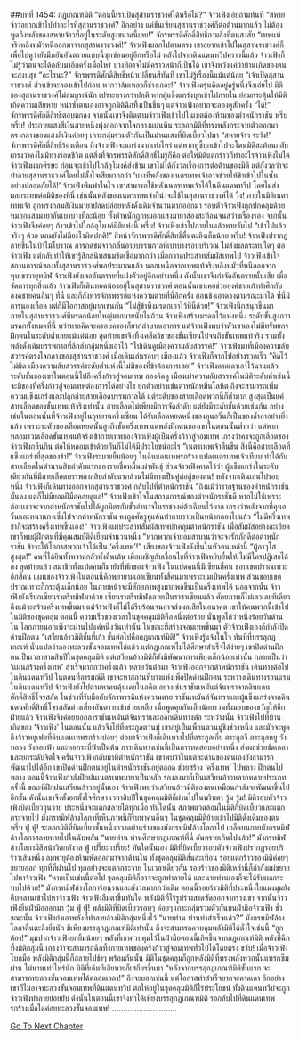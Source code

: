 ##บทที่ 1454: กฎเกณฑ์มิติ
“ตอนนี้เราเปิดสุสานราชวงศ์ได้หรือไม่?”
จ้าวเฟิงเอ่ยถามทันที
“สหายจ้าวอยากเข้าไปทำอะไรที่สุสานราชวงศ์? อีกอย่าง แค่ขั้นเซียนสุสานราชวงศ์ก็ต่อต้านมากแล้ว ไม่ต้องพูดถึงพลังของสหายจ้าวที่อยู่ในระดับสูงขนาดนี้เลย!”
จักรพรรดิศักดิ์สิทธิ์ถามสิ่งที่ตนสงสัย
“เทพแท้จริงหลิงหมัวหนีออกมาจากสุสานราชวงศ์!”
จ้าวเฟิงบอกไปตามตรง
เขาอยากเข้าไปในสุสานราชวงศ์ก็เพื่อไปดูว่ายังมีภยันอันตรายแบบนี้ซุกซ่อนอยู่อีกหรือไม่
หลังไปจากดินแดนทวีปคราวนี้แล้ว จ้าวเฟิงก็ไม่รู้ว่าตนจะได้กลับมาอีกครั้งเมื่อไหร่ บางทีอาจไม่มีคราวหน้าก็เป็นได้
เขาจึงหวังแค่ว่าบ้านเกิดของตนจะสงบสุข
“อะไรนะ?”
จักรพรรดิศักดิ์สิทธิ์หน้าเปลี่ยนสีทันที
เขาไม่รู้เรื่องนี้แม้แต่น้อย
“เจ้าเปิดสุสานราชวงศ์ ส่วนข้าจะลองเข้าไปก่อน หากว่าล้มเหลวก็ช่างเถอะ!”
จ้าวเฟิงครุ่นคิดอยู่ครู่หนึ่งจึงเอ่ยไป
มิติของสุสานราชวงศ์ไม่สมบูรณ์นัก เปราะบางกว่าปกติ
หากผู้แข็งแกร่งบุกเข้าไปภายใน ย่อมกระตุ้นให้มิติเกิดความเสียหาย หนำซ้ำตนเองอาจถูกมิติฉีกทึ้งเป็นชิ้นๆ
แต่จ้าวเฟิงอยากจะลองดูสักครั้ง
“ได้!”
จักรพรรดิศักดิ์สิทธิ์ตอบตกลง
จากนั้นเขาจึงติดตามจ้าวเฟิงเข้าไปในเขตต้องห้ามของตำหนักราชัน
พรึ่บ พรึ่บ!
ประกายแสงสีเงินสายหนึ่งพุ่งออกจากใจกลางแผ่นหิน ระลอกมิติที่ทรงพลังกระจายตัวออกมา
ตรงกลางของแสงสีเงินค่อยๆ เกาะกลุ่มรวมตัวกันเป็นม่านแสงที่บิดเบี้ยวไปมา
“สหายจ้าว ระวัง!”
จักรพรรดิศักดิ์สิทธิ์ร้องเตือน
ถึงจ้าวเฟิงจะแกร่งมากเท่าไหร่ แต่หากทู่ซี้บุกเข้าไปจะโดนมิติสะท้อนกลับ เกรงว่าคงไม่มีทางรอดชีวิต
แต่สิ่งที่จักรพรรดิศักดิ์สิทธิ์ไม่รู้ก็คือ ต่อให้มิติแตกร้าวก็ทำอะไรจ้าวเฟิงไม่ได้
จ้าวเฟิงผงกศีรษะ ก่อนจะเข้าไปใกล้อุโมงค์ส่งข้าม
เขาไม่ได้กังวลเรื่องการต่อต้านของมิติ แต่กังวลว่าจะทำลายสุสานราชวงศ์โดยไม่ตั้งใจเสียมากกว่า
‘บางทีพลังของเนตรเทพเจ้าอาจช่วยให้ข้าเข้าไปในนั้นอย่างปลอดภัยได้!’
จ้าวเฟิงพึมพำในใจ
เขาสามารถใช้พลังเนตรเทพเจ้าได้ในดินแดนทวีป โดยไม่ส่งผลกระทบต่อมิติของที่นี่
เช่นนั้นพลังของเนตรเทพเจ้าก็น่าจะใช้ในสุสานราชวงศ์ได้
วิ้ง!
ภายในมิติเนตรเทพเจ้า ลูกทรงกลมสีเงินมายาปลดปล่อยพลังดั้งเดิมจำนวนมากออกมา
รอบตัวจ้าวเฟิงถูกปกคลุมด้วยหมอกแสงมายาอันเบาบางทีละน้อย
ทั้งตำหนักถูกหมอกแสงมายาส่องสะท้อนจนสว่างเรืองรอง
จากนั้น จ้าวเฟิงจึงค่อยๆ ก้าวเข้าไปใกล้อุโมงค์มิติแห่งนี้
พรึ่บ!
จ้าวเฟิงเข้าไปภายในแล้วหายวับไป
“เข้าไปแล้วจริงๆ ด้วย แถมยังไม่มีอะไรผิดปกติ!”
สีหน้าจักรพรรดิศักดิ์สิทธิ์ตื่นตะลึงเล็กน้อย
พรึ่บ!
จ้าวเฟิงปรากฏกายขึ้นในป่าไม้โบราณ
การกดข่มจากกลิ่นอายบรรพกาลที่เบาบางรอบบริเวณ ไม่ส่งผลกระทบใดๆ ต่อจ้าวเฟิง แต่กลับทำให้เขารู้สึกสนิทสนมชิดเชื้อมากกว่า
เมื่อกวาดประสาทสัมผัสเทพไป จ้าวเฟิงเข้าใจสถานการณ์ของทั้งสุสานราชวงศ์พอประมาณแล้ว
นอกเหนือจากเทพแท้จริงหลิงหมัวที่หนีออกจากหุบเขาวายุทมิฬ จ้าวเฟิงยังเจออันตรายที่แฝงตัวอยู่อีกอย่างหนึ่ง
ดังนั้นเขาจึงกำจัดอันตรายนั้นเสีย
เมื่อจัดการทุกสิ่งแล้ว จ้าวเฟิงก็เดินทอดน่องอยู่ในสุสานราชวงศ์
ตอนนั้นเขาเคยช่วยองค์ชายเก้าทำศึกกับองค์ชายคนอื่นๆ ที่นี่
และก็สังหารจักรพรรดิแห่งความตายที่นี่อีกครั้ง ก่อนชิงเอาดวงตามรณะมาได้
ที่นี่มีการนองเลือด แต่ก็มีโอกาสอยู่มากเช่นกัน
“ไม่สู้ข้าทิ้งมรดกเอาไว้ที่นี่ด้วย!”
จ้าวเฟิงนึกสนุกขึ้นมา
ภายในสุสานราชวงศ์มีมรดกน้อยใหญ่มากมายนับไม่ถ้วน
จ้าวเฟิงสร้างมรดกไว้แห่งหนึ่ง ระดับขั้นสูงกว่ามรดกทั้งหมดที่นี่ ทว่าหากคิดจะครอบครองก็ยากลำบากเอาการ
แต่จ้าวเฟิงพบว่าตัวเขาเองไม่มีทรัพยกรฝึกตนในระดับต่ำเลยแม้แต่น้อย
สุดท้ายเขาจึงทิ้งเคล็ดวิชาของขั้นเซียนไปจนถึงขั้นเทพแท้จริง รวมทั้งพลังดั้งเดิมบรรพกาลที่ลึกล้ำกลุ่มหนึ่งเอาไว้
“ไปเดินดูเมืองความลับสวรรค์!”
จ้าวเฟิงมาที่เมืองความลับสวรรค์ตรงใจกลางของสุสานราชวงศ์
เมื่อเดินเล่นรอบๆ เมืองแล้ว จ้าวเฟิงก็จากไปอย่างรวดเร็ว
“คิดไว้ไม่ผิด เมืองความลับสวรรค์ระดับต่ำแห่งนี้ไม่มีของที่ข้าต้องการเลย!”
จ้าวเฟิงคาดเดาเอาไว้นานแล้ว
ระดับขั้นของเขาในตอนนี้ไปถึงครึ่งก้าวสู่จอมเทพ
ลองคิดดู เมืองเผ่าความลับสวรรค์ในมิติระดับต่ำเช่นนี้ จะมีของที่ครึ่งก้าวสู่จอมเทพต้องการได้อย่างไร
ยกตัวอย่างเช่นตำหนักหมื่นโลหิต ถึงจะสามารถเพิ่มความแข็งแกร่งและปลูกถ่ายสายเลือดบรรพกาลได้
แต่ระดับของสายเลือดพวกนี้ก็ต่ำมาก สูงสุดเป็นแค่สายเลือดของขั้นเทพแท้จริงเท่านั้น
สายเลือดไม่เพียงมีการจัดลำดับ แต่ยังมีระดับขั้นด้วยเช่นกัน
อย่างเช่นในตอนนั้นที่จ้าวเฟิงอยู่ในอุทยานครึ่งเซียน ได้รับเลือดหยดหนึ่งของคุนอวิ๋นก็เป็นของล้ำค่าอย่างยิ่งแล้ว
เพราะระดับของเลือดหยดนั้นสูงถึงขั้นครึ่งเทพ แต่พลังฝึกตนของเขาในตอนนั้นต่ำกว่า
แต่หากหลอมรวมเลือดขั้นเทพแท้จริงเข้ากายเทพของจ้าวเฟิงผู้เป็นครึ่งก้าวสู่จอมเทพ เกรงว่าคงจะถูกเลือดของจ้าวเฟิงกลืนกิน ต่อให้หลอมเข้าด้วยกันก็ไม่ได้มีประโยชน์อะไร
“เนตรเทพเจ้าตื่นขึ้น สิ่งนี้คือสายเลือดที่แข็งแกร่งที่สุดของข้า!”
จ้าวเฟิงระบายยิ้มน้อยๆ
ในดินแดนเทพรกร้าง แปดเนตรเทพเจ้าเทียบเท่าได้กับสายเลือดในตำนานสิบลำดับแรกของรายชื่อหมื่นเผ่าพันธุ์
ส่วนจ้าวเฟิงคาดไว้ว่า ผู้แข็งแกร่งในระดับเดียวกันที่มีสายเลือดบรรพกาลสิบลำดับแรกล้วนไม่มีทางเป็นคู่ต่อสู้ของตน!
หลังจากเดินเล่นไปรอบหนึ่ง จ้าวเฟิงก็เดินทางออกจากสุสานราชวงศ์ กลับไปที่ตำหนักราชัน
“ถึงแม้ว่ารากฐานของตำหนักราชันมั่นคง แต่ก็ไม่มียอดฝีมือคอยดูแล!”
จ้าวเฟิงเข้าใจในสถานการณ์ของตำหนักราชันดี
หากไม่ใช่เพราะก่อนเขาจะจากตำหนักราชันไปได้ผูกมิตรกับขั้วอำนาจในราชวงศ์ต้าเฉียนไว้มาก
เกรงว่าหลังจากที่คุนอวิ๋นและหนานกงเซิ่งไปจากตำหนักราชัน คงถูกศัตรูคู่แค้นทำลายราบเป็นหน้ากลองไปแล้ว
“ไม่มีครึ่งเทพ ข้าก็จะสร้างครึ่งเทพขึ้นเอง!”
จ้าวเฟิงแผ่ประสาทสัมผัสเทพปกคลุมตำหนักราชัน
เมื่อสัมผัสอย่างละเอียด เขาก็พบผู้ฝึกตนที่มีคุณสมบัติดีเยี่ยมจำนวนหนึ่ง
“หากพวกเจ้ายอมสาบานว่าจะจงรักภักดีต่อตำหนักราชัน ข้าจะให้โอกาสพวกเจ้าได้เป็น ‘ครึ่งเทพ’!”
เสียงของจ้าวเฟิงดังขึ้นในหัวคนเหล่านี้
“ผู้อาวุโสสูงสุด!”
คนที่ได้ยินทั้งหวาดกลัวทั้งตื่นเต้น
เมื่อเผชิญกับเงื่อนไขที่จ้าวเฟิงหยิบยื่นให้ ไม่มีใครปฏิเสธได้ลง
สุดท้ายแล้ว สมาชิกทั้งแปดคนก็มายังที่พักของจ้าวเฟิง
ในแปดคนนี้มีเซียนสี่คน ขอบเขตปราณเทวะอีกสี่คน
แผนของจ้าวเฟิงในตอนนี้คือพยายามเอาเซียนทั้งสี่คนมาเพราะบ่มเป็นครึ่งเทพ
ส่วนขอบเขตปราณเทวะก็กระตุ้นเล็กน้อย ในภายหน้าจะมีศักยภาพสูงมากพอขึ้นเป็นครึ่งเทพได้
นอกจากนั้น จ้าวเฟิงยังเรียกเซียนราตรีทมิฬมาด้วย เซียนราตรีทมิฬกลายเป็นราชาเซียนแล้ว ศักยภาพก็ไม่เลวเลยทีเดียว
ถึงแม้จะสร้างครึ่งเทพขึ้นมา แต่จ้าวเฟิงก็ไม่ได้รีบร้อนจนอาจส่งผลเสียในอนาคต
เขาให้คนพวกนี้เข้าไปในมิติของชุดคลุม
ตอนนี้ ความเร็วของเวลาในชุดคลุมมิติคือหนึ่งต่อร้อย
นั่นพูดได้ว่าหนึ่งร้อยวันด้านใน โลกภายนอกเพิ่งจะผ่านไปแค่หนึ่งวันเท่านั้น
ในขณะที่สร้างจอมเทพขึ้นมา ตัวจ้าวเฟิงเองก็กำลังปิดด่านฝึกตน
“เสวียนอ้าวมิติขั้นที่เก้า ขั้นต่อไปคือกฎเกณฑ์มิติ!”
จ้าวเฟิงรู้แจ้งในใจ
ทันทีที่บรรลุกฎเกณฑ์ นั่นแปลว่าลองทะลวงขั้นจอมเทพได้แล้ว
แต่กฎเกณฑ์ไม่ได้ศึกษาสำเร็จได้ง่ายๆ
เขาปิดด่านฝึกตนเป็นเวลาสามสิบปีในชุดคลุมมิติ แต่เสวียนอ้าวมิติก็ยังมีพัฒนาการเพียงเล็กน้อยเท่านั้น
กลายเป็นว่า ‘แผนสร้างครึ่งเทพ’ สำเร็จมากกว่าครึ่งแล้ว
หลายวันต่อมา จ้าวเฟิงออกจากตำหนักราชัน เดินทางต่อไปในดินแดนทวีป
ในตอนที่อารมณ์ดี เขาจะหาสถานที่บางแห่งเพื่อปิดด่านฝึกตน
ระหว่างเดินทางรอนแรมในดินแดนทวีป จ้าวเฟิงยังไปตามหาคนคุ้นเคยในอดีต อย่างเช่นราชันเหมันต์จันทราจากดินแดนศักดิ์สิทธิ์โจรสลัด
ในช่วงที่รับมือกับจักรพรรดิแห่งความตาย ราชันเหมันต์จันทราและผู้แข็งแกร่งจากดินแดนศักดิ์สิทธิ์โจรสลัดต่างเสี่ยงอันตรายเข้าช่วยเหลือ
เมื่อพูดคุยกันเล็กน้อยรวมทั้งมอบของขวัญให้อีกฝ่ายแล้ว จ้าวเฟิงจึงค่อยบอกลาราชันเหมันต์จันทราและออกเดินทางต่อ
ระหว่างนั้น จ้าวเฟิงไปที่บ้านเกิดของ ‘จ้าวเฟิง’ ในตอนนั้น แล้วจึงไปที่ตระกูลตวนมู่ เขาอยู่เป็นเพื่อนตวนมู่ชิงช่วงหนึ่ง และมักจะพูดถึงจ้าวหยูเฟยที่ดินแดนเทพรกร้างบ่อยๆ
ต่อมาจ้าวเฟิงก็เดินทางไปที่ตระกูลเถี่ย ตระกูลจี ตระกูลหยู วังหลวง วังลอยฟ้า และหอกระบี่ฟ้าเป็นต้น
การเดินทางเช่นนี้เป็นการทดสอบอย่างหนึ่ง ส่งผลช่วยขัดเกลาและยกระดับจิตใจ
ครั้นจ้าวเฟิงกลับมาที่ตำหนักราชัน เขาพบว่าในแต่ละด้านของตนเองยังสามารถพัฒนาไปได้อีก
เขาปิดด่านฝึกตนอยู่ในตำหนักราชันอยู่ตลอด ช่วยสร้าง ‘ครึ่งเทพ’ ไปพลาง ฝึกตนไปพลาง
ตอนนี้จ้าวเฟิงกำลังฝึกฝนเนตรเทพมายาเป็นหลัก รองลงมาก็เป็นเสวียนอ้าวหลากหลายประเภท
ครั้งนี้ ขณะที่ฝึกฝนเสวียนอ้าวอยู่นั้นเอง จ้าวเฟิงพบว่าเสวียนอ้าวมิติของตนเหมือนกำลังจะพัฒนาขึ้นไปอีกขั้น
ดังนั้นเขาจึงตั้งอกตั้งใจศึกษา
เวลาสิบปีในชุดคลุมมิติก็ผ่านไปในพริบตา
วู้ม วู้ม!
มิติรอบตัวจ้าวเฟิงบิดเบี้ยววุ่นวาย ประหนึ่งจะแตกสลายได้ทุกเมื่อ
ทันใดนั้น สภาพแวดล้อมในมิติก็บิดเบี้ยวและแตกกระจายไป
มังกรทมิฬล้างโลกาที่เห็นภาพนี้ก็รีบพาคนอื่นๆ ในชุดคลุมมิติย้ายเข้าไปมิติดั้งเดิมของตน
พรึ่บ ฟู่ ฟู่!
ระลอกมิติที่บิดเบี้ยวชั้นหนึ่งกวาดผ่านร่างของมังกรทมิฬล้างโลกาไป
เกล็ดบนกายมังกรทมิฬล้างโลกาสลายหายไปในฉับพลัน
“นายท่าน ท่านศึกษากฎเกณฑ์ที่นี่ อันตรายเกินไปแล้ว!”
มังกรทมิฬล้างโลกามีสีหน้าวิตกกังวล
ฟู่ เปรี๊ยะ เปรี๊ยะ!
ทันใดนั้นเอง มิติที่บิดเบี้ยวรอบตัวจ้าวเฟิงปรากฏรอยปริร้าวเส้นหนึ่ง ลมพายุต้องห้ามพัดออกมาจากด้านใน
ทั้งชุดคลุมมิติสั่นสะเทือน
รอยแตกร้าวของมิติค่อยๆ ขยายออก ทุกที่ที่ผ่านไป ทุกอย่างจะแตกกระจาย
ในเวลาเดียวกัน รอยร้าวของมิติเหล่านี้ก็กำลังแผ่ขยายไปหาจ้าวเฟิง
“หากเป็นเช่นนี้ต่อไป ชุดคลุมมิติก็อาจจะถูกทำลายได้ และนายท่านเองก็จะได้รับผลกระทบไปด้วย!”
มังกรทมิฬล้างโลการ้อนรนและกังวลมากกว่าเดิม
ตอนนี้รอยร้าวมิติที่ประหนึ่งใยแมงมุมยังคืบคลานเข้าไปหาจ้าวเฟิง
จ้าวเฟิงลืมตาขึ้นทันใด พลังมิติที่ไร้รูปร่างสาดซัดออกจากร่างเขา
จากนั้นจ้าวเฟิงยื่นฝ่ามือออกมา
วู้ม ฟู่ ฟู่!
พลังมิติที่บิดเบี้ยวรอบๆ ค่อยๆ เกาะกลุ่มรวมตัวกันบนฝ่ามือจ้าวเฟิง
ชั่วขณะนั้น จ้าวเฟิงกำเอาพลังที่ทำลายล้างมิติกลุ่มหนึ่งไว้
“นายท่าน ท่านทำสำเร็จแล้ว?”
มังกรทมิฬล้างโลกาตื่นตะลึงยิ่งนัก
มีเพียงบรรลุกฎเกณฑ์มิติเท่านั้น ถึงจะสามารถควบคุมพลังมิติได้ดั่งใจเช่นนี้
“ถูกต้อง!”
มุมปากจ้าวเฟิงยกยิ้มน้อยๆ
พลังที่เขาควบคุมไว้ในฝ่ามือตอนนี้เกิดขึ้นจากกฎเกณฑ์มิติ
พลังที่ฉีกทึ้งมิติกลุ่มนี้ เกรงว่าจะสามารถฉีกทึ้งกายเทพของครึ่งก้าวสู่จอมเทพทั่วไปได้โดยตรง
ขวับ!
เมื่อจ้าวเฟิงโบกมือ พลังมิติกลุ่มนี้ก็สลายไปช้าๆ
พร้อมกันนั้น มิติในชุดคลุมก็ถูกพลังมิติที่ทรงพลังพวกนั้นแทรกซึมผ่าน
ไม่นานเท่าไหร่นัก มิติที่เดิมทีเสียหายก็เสถียรขึ้นมา
“หลังจากบรรลุกฎเกณฑ์มิติขั้นแรก จะสามารถทะลวงขั้นจอมเทพได้ตลอดเวลา!”
ถึงจะบอกเช่นนี้ แต่โอกาสทำสำเร็จยากจะคาดเดา
อีกอย่างเขาก็ไม่อาจทะลวงขั้นจอมเทพที่ดินแดนทวีป ต่อให้อยู่ในชุดคลุมมิติก็ไร้ประโยชน์ ทั้งดินแดนทวีปจะถูกจ้าวเฟิงทำลายย่อยยับ
ดังนั้นในตอนนี้เขาจึงทำได้เพียงบรรลุกฎเกณฑ์มิติ รอกลับไปที่ดินแดนเทพรกร้างเมื่อใดค่อยทะลวงขั้นจอมเทพ!
.............................


[Go To Next Chapter]( ./311.md)
